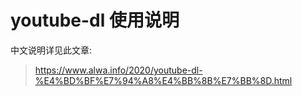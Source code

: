 # youtube-dl 使用说明

中文说明详见此文章: 

> https://www.alwa.info/2020/youtube-dl-%E4%BD%BF%E7%94%A8%E4%BB%8B%E7%BB%8D.html 